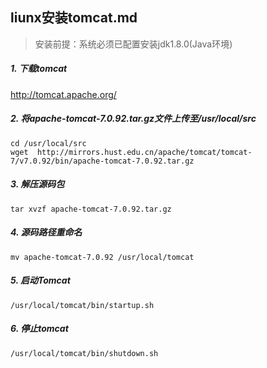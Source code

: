 ## liunx安装tomcat.md

> 安装前提：系统必须已配置安装jdk1.8.0(Java环境)

##### 1. 下载tomcat

   http://tomcat.apache.org/

##### 2. 将apache-tomcat-7.0.92.tar.gz文件上传至/usr/local/src

   ```shell
   cd /usr/local/src
   wget  http://mirrors.hust.edu.cn/apache/tomcat/tomcat-7/v7.0.92/bin/apache-tomcat-7.0.92.tar.gz
   ```

##### 3. 解压源码包

   ```shell
   tar xvzf apache-tomcat-7.0.92.tar.gz
   ```

##### 4. 源码路径重命名

   ```shell
   mv apache-tomcat-7.0.92 /usr/local/tomcat
   ```

##### 5. 启动Tomcat

   ```shell
   /usr/local/tomcat/bin/startup.sh
   ```

##### 6. 停止tomcat

   ```shell
   /usr/local/tomcat/bin/shutdown.sh
   ```

   





